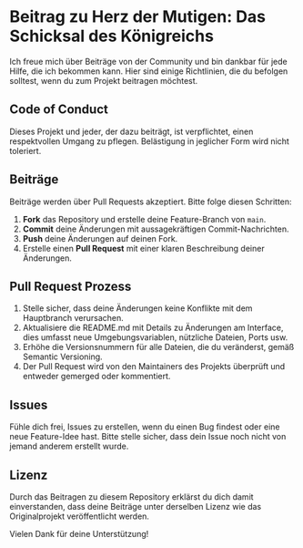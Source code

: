 # Beitrag zu Herz der Mutigen: Das Schicksal des Königreichs

Ich freue mich über Beiträge von der Community und bin dankbar für jede Hilfe, die ich bekommen kann. Hier sind einige Richtlinien, die du befolgen solltest, wenn du zum Projekt beitragen möchtest.

## Code of Conduct

Dieses Projekt und jeder, der dazu beiträgt, ist verpflichtet, einen respektvollen Umgang zu pflegen. Belästigung in jeglicher Form wird nicht toleriert.

## Beiträge

Beiträge werden über Pull Requests akzeptiert. Bitte folge diesen Schritten:

1. **Fork** das Repository und erstelle deine Feature-Branch von `main`.
2. **Commit** deine Änderungen mit aussagekräftigen Commit-Nachrichten.
3. **Push** deine Änderungen auf deinen Fork.
4. Erstelle einen **Pull Request** mit einer klaren Beschreibung deiner Änderungen.

## Pull Request Prozess

1. Stelle sicher, dass deine Änderungen keine Konflikte mit dem Hauptbranch verursachen.
2. Aktualisiere die README.md mit Details zu Änderungen am Interface, dies umfasst neue Umgebungsvariablen, nützliche Dateien, Ports usw.
3. Erhöhe die Versionsnummern für alle Dateien, die du veränderst, gemäß Semantic Versioning.
4. Der Pull Request wird von den Maintainers des Projekts überprüft und entweder gemerged oder kommentiert.

## Issues

Fühle dich frei, Issues zu erstellen, wenn du einen Bug findest oder eine neue Feature-Idee hast. Bitte stelle sicher, dass dein Issue noch nicht von jemand anderem erstellt wurde.

## Lizenz

Durch das Beitragen zu diesem Repository erklärst du dich damit einverstanden, dass deine Beiträge unter derselben Lizenz wie das Originalprojekt veröffentlicht werden.

Vielen Dank für deine Unterstützung!

